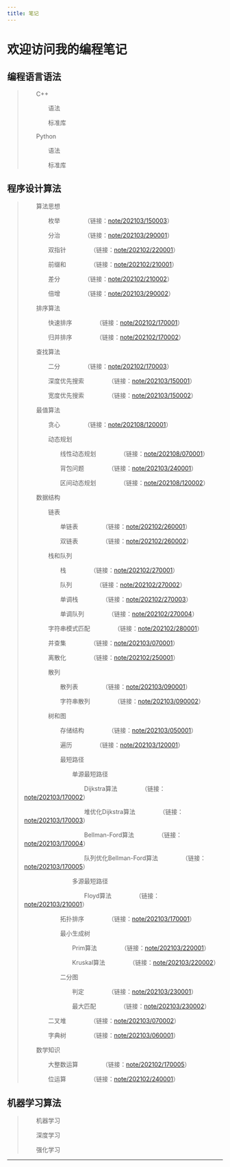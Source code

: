 ```yaml
---
title: 笔记
---
```


# 欢迎访问我的编程笔记

<script type="text/javascript" src="/include/head.js"></script>

## 编程语言语法

> &emsp;&emsp;C++
> 
> &emsp;&emsp;&emsp;&emsp;语法
> 
> &emsp;&emsp;&emsp;&emsp;标准库
>
> &emsp;&emsp;Python
> 
> &emsp;&emsp;&emsp;&emsp;语法
> 
> &emsp;&emsp;&emsp;&emsp;标准库

## 程序设计算法

> &emsp;&emsp;算法思想
>
> &emsp;&emsp;&emsp;&emsp;枚举&emsp;&emsp;&emsp;&emsp;（链接：<a href="https://www.dywan.xyz/note/202103/150003">note/202103/150003</a>）
>
> &emsp;&emsp;&emsp;&emsp;分治&emsp;&emsp;&emsp;&emsp;（链接：<a href="https://www.dywan.xyz/note/202103/290001">note/202103/290001</a>）
> 
> &emsp;&emsp;&emsp;&emsp;双指针&emsp;&emsp;&emsp;&emsp;（链接：<a href="https://www.dywan.xyz/note/202102/220001">note/202102/220001</a>）
> 
> &emsp;&emsp;&emsp;&emsp;前缀和&emsp;&emsp;&emsp;&emsp;（链接：<a href="https://www.dywan.xyz/note/202102/210001">note/202102/210001</a>）
> 
> &emsp;&emsp;&emsp;&emsp;差分&emsp;&emsp;&emsp;&emsp;（链接：<a href="https://www.dywan.xyz/note/202102/210002">note/202102/210002</a>）
> 
> &emsp;&emsp;&emsp;&emsp;倍增&emsp;&emsp;&emsp;&emsp;（链接：<a href="https://www.dywan.xyz/note/202103/290002">note/202103/290002</a>）
>
> &emsp;&emsp;排序算法
>
> &emsp;&emsp;&emsp;&emsp;快速排序&emsp;&emsp;&emsp;&emsp;（链接：<a href="https://www.dywan.xyz/note/202102/170001">note/202102/170001</a>）
>
> &emsp;&emsp;&emsp;&emsp;归并排序&emsp;&emsp;&emsp;&emsp;（链接：<a href="https://www.dywan.xyz/note/202102/170002">note/202102/170002</a>）
>
> &emsp;&emsp;查找算法
>
> &emsp;&emsp;&emsp;&emsp;二分&emsp;&emsp;&emsp;&emsp;（链接：<a href="https://www.dywan.xyz/note/202102/170003">note/202102/170003</a>）
>
> &emsp;&emsp;&emsp;&emsp;深度优先搜索&emsp;&emsp;&emsp;&emsp;（链接：<a href="https://www.dywan.xyz/note/202103/150001">note/202103/150001</a>）
>
> &emsp;&emsp;&emsp;&emsp;宽度优先搜索&emsp;&emsp;&emsp;&emsp;（链接：<a href="https://www.dywan.xyz/note/202103/150002">note/202103/150002</a>）
>
> &emsp;&emsp;最值算法
> 
> &emsp;&emsp;&emsp;&emsp;贪心&emsp;&emsp;&emsp;&emsp;（链接：<a href="https://www.dywan.xyz/note/202108/120001">note/202108/120001</a>）
>
> &emsp;&emsp;&emsp;&emsp;动态规划
> 
> &emsp;&emsp;&emsp;&emsp;&emsp;&emsp;线性动态规划&emsp;&emsp;&emsp;&emsp;（链接：<a href="https://www.dywan.xyz/note/202108/070001">note/202108/070001</a>）
> 
> &emsp;&emsp;&emsp;&emsp;&emsp;&emsp;背包问题&emsp;&emsp;&emsp;&emsp;（链接：<a href="https://www.dywan.xyz/note/202103/240001">note/202103/240001</a>）
> 
> &emsp;&emsp;&emsp;&emsp;&emsp;&emsp;区间动态规划&emsp;&emsp;&emsp;&emsp;（链接：<a href="https://www.dywan.xyz/note/202108/120002">note/202108/120002</a>）
> 
> &emsp;&emsp;数据结构
> 
> &emsp;&emsp;&emsp;&emsp;链表
> 
> &emsp;&emsp;&emsp;&emsp;&emsp;&emsp;单链表&emsp;&emsp;&emsp;&emsp;（链接：<a href="https://www.dywan.xyz/note/202102/260001">note/202102/260001</a>）
> 
> &emsp;&emsp;&emsp;&emsp;&emsp;&emsp;双链表&emsp;&emsp;&emsp;&emsp;（链接：<a href="https://www.dywan.xyz/note/202102/260002">note/202102/260002</a>）
> 
> &emsp;&emsp;&emsp;&emsp;栈和队列
> 
> &emsp;&emsp;&emsp;&emsp;&emsp;&emsp;栈&emsp;&emsp;&emsp;&emsp;（链接：<a href="https://www.dywan.xyz/note/202102/270001">note/202102/270001</a>）
> 
> &emsp;&emsp;&emsp;&emsp;&emsp;&emsp;队列&emsp;&emsp;&emsp;&emsp;（链接：<a href="https://www.dywan.xyz/note/202102/270002">note/202102/270002</a>）
> 
> &emsp;&emsp;&emsp;&emsp;&emsp;&emsp;单调栈&emsp;&emsp;&emsp;&emsp;（链接：<a href="https://www.dywan.xyz/note/202102/270003">note/202102/270003</a>）
> 
> &emsp;&emsp;&emsp;&emsp;&emsp;&emsp;单调队列&emsp;&emsp;&emsp;&emsp;（链接：<a href="https://www.dywan.xyz/note/202102/270004">note/202102/270004</a>）
> 
> &emsp;&emsp;&emsp;&emsp;字符串模式匹配&emsp;&emsp;&emsp;&emsp;（链接：<a href="https://www.dywan.xyz/note/202102/280001">note/202102/280001</a>）
> 
> &emsp;&emsp;&emsp;&emsp;并查集&emsp;&emsp;&emsp;&emsp;（链接：<a href="https://www.dywan.xyz/note/202103/070001">note/202103/070001</a>）
> 
> &emsp;&emsp;&emsp;&emsp;离散化&emsp;&emsp;&emsp;&emsp;（链接：<a href="https://www.dywan.xyz/note/202102/250001">note/202102/250001</a>）
> 
> &emsp;&emsp;&emsp;&emsp;散列
> 
> &emsp;&emsp;&emsp;&emsp;&emsp;&emsp;散列表&emsp;&emsp;&emsp;&emsp;（链接：<a href="https://www.dywan.xyz/note/202103/090001">note/202103/090001</a>）
> 
> &emsp;&emsp;&emsp;&emsp;&emsp;&emsp;字符串散列&emsp;&emsp;&emsp;&emsp;（链接：<a href="https://www.dywan.xyz/note/202103/090002">note/202103/090002</a>）
> 
> &emsp;&emsp;&emsp;&emsp;树和图
>
> &emsp;&emsp;&emsp;&emsp;&emsp;&emsp;存储结构&emsp;&emsp;&emsp;&emsp;（链接：<a href="https://www.dywan.xyz/note/202103/050001">note/202103/050001</a>）
> 
> &emsp;&emsp;&emsp;&emsp;&emsp;&emsp;遍历&emsp;&emsp;&emsp;&emsp;（链接：<a href="https://www.dywan.xyz/note/202103/120001">note/202103/120001</a>）
> 
> &emsp;&emsp;&emsp;&emsp;&emsp;&emsp;最短路径
> 
> &emsp;&emsp;&emsp;&emsp;&emsp;&emsp;&emsp;&emsp;单源最短路径
> 
> &emsp;&emsp;&emsp;&emsp;&emsp;&emsp;&emsp;&emsp;&emsp;&emsp;Dijkstra算法&emsp;&emsp;&emsp;&emsp;（链接：<a href="https://www.dywan.xyz/note/202103/170002">note/202103/170002</a>）
> 
> &emsp;&emsp;&emsp;&emsp;&emsp;&emsp;&emsp;&emsp;&emsp;&emsp;堆优化Dijkstra算法&emsp;&emsp;&emsp;&emsp;（链接：<a href="https://www.dywan.xyz/note/202103/170003">note/202103/170003</a>）
> 
> &emsp;&emsp;&emsp;&emsp;&emsp;&emsp;&emsp;&emsp;&emsp;&emsp;Bellman-Ford算法&emsp;&emsp;&emsp;&emsp;（链接：<a href="https://www.dywan.xyz/note/202103/170004">note/202103/170004</a>）
> 
> &emsp;&emsp;&emsp;&emsp;&emsp;&emsp;&emsp;&emsp;&emsp;&emsp;队列优化Bellman-Ford算法&emsp;&emsp;&emsp;&emsp;（链接：<a href="https://www.dywan.xyz/note/202103/170005">note/202103/170005</a>）
> 
> &emsp;&emsp;&emsp;&emsp;&emsp;&emsp;&emsp;&emsp;多源最短路径
> 
> &emsp;&emsp;&emsp;&emsp;&emsp;&emsp;&emsp;&emsp;&emsp;&emsp;Floyd算法&emsp;&emsp;&emsp;&emsp;（链接：<a href="https://www.dywan.xyz/note/202103/210001">note/202103/210001</a>）
> 
> &emsp;&emsp;&emsp;&emsp;&emsp;&emsp;拓扑排序&emsp;&emsp;&emsp;&emsp;（链接：<a href="https://www.dywan.xyz/note/202103/170001">note/202103/170001</a>）
> 
> &emsp;&emsp;&emsp;&emsp;&emsp;&emsp;最小生成树
> 
> &emsp;&emsp;&emsp;&emsp;&emsp;&emsp;&emsp;&emsp;Prim算法&emsp;&emsp;&emsp;&emsp;（链接：<a href="https://www.dywan.xyz/note/202103/220001">note/202103/220001</a>）
> 
> &emsp;&emsp;&emsp;&emsp;&emsp;&emsp;&emsp;&emsp;Kruskal算法&emsp;&emsp;&emsp;&emsp;（链接：<a href="https://www.dywan.xyz/note/202103/220002">note/202103/220002</a>）
> 
> &emsp;&emsp;&emsp;&emsp;&emsp;&emsp;二分图
> 
> &emsp;&emsp;&emsp;&emsp;&emsp;&emsp;&emsp;&emsp;判定&emsp;&emsp;&emsp;&emsp;（链接：<a href="https://www.dywan.xyz/note/202103/230001">note/202103/230001</a>）
> 
> &emsp;&emsp;&emsp;&emsp;&emsp;&emsp;&emsp;&emsp;最大匹配&emsp;&emsp;&emsp;&emsp;（链接：<a href="https://www.dywan.xyz/note/202103/230002">note/202103/230002</a>）
> 
> &emsp;&emsp;&emsp;&emsp;二叉堆&emsp;&emsp;&emsp;&emsp;（链接：<a href="https://www.dywan.xyz/note/202103/070002">note/202103/070002</a>）
> 
> &emsp;&emsp;&emsp;&emsp;字典树&emsp;&emsp;&emsp;&emsp;（链接：<a href="https://www.dywan.xyz/note/202103/060001">note/202103/060001</a>）
>
> &emsp;&emsp;数学知识
>
> &emsp;&emsp;&emsp;&emsp;大整数运算&emsp;&emsp;&emsp;&emsp;（链接：<a href="https://www.dywan.xyz/note/202102/170005">note/202102/170005</a>）
> 
> &emsp;&emsp;&emsp;&emsp;位运算&emsp;&emsp;&emsp;&emsp;（链接：<a href="https://www.dywan.xyz/note/202102/240001">note/202102/240001</a>）

## 机器学习算法

> &emsp;&emsp;机器学习
>
> &emsp;&emsp;深度学习
> 
> &emsp;&emsp;强化学习

---

<script type="text/javascript" src="/include/tail.js"></script>
